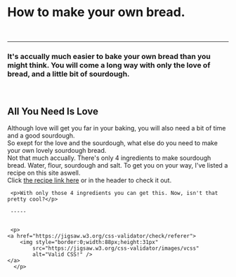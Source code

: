 <h1>How to make your own bread.</h1>
     <br>

----
<h3>It's accually much easier to bake your own bread than you might think. You will come a long way with only the love of bread, and a little bit of sourdough.</h3>
     <br>
     <div class="mid-sec-ind">
     <h2>All You Need Is Love</h2>
     <p>Although love will get you far in your baking, you will also need a bit of time and a good sourdough.<br>
     So exept for the love and the sourdough, what else do you need to make your own lovely sourdough bread.
        <br>
     Not that much accually. There's only 4 ingredients to make sourdough bread. Water, flour, sourdough and salt.
     To get you on your way, 
        I've listed a recipe on this site aswell. <br>Click <a href="recipe.html">the recipe link here</a> or in the header to check it out.<br></p>
     </div> 
     <div class="center-img" alt="a lovely piece of sourdough bread"></div>
    
     <p>With only those 4 ingredients you can get this. Now, isn't that pretty cool?</p>

     -----


     <p>
    <a href="https://jigsaw.w3.org/css-validator/check/referer">
        <img style="border:0;width:88px;height:31px"
            src="https://jigsaw.w3.org/css-validator/images/vcss"
            alt="Valid CSS!" />
    </a>
      </p>